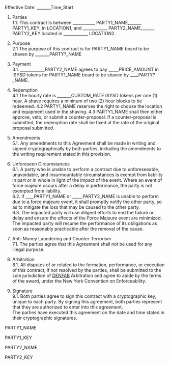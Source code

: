 Effective Date: _______Time_Start  


1. Parties  
1.1. This contract Is between ___________ PARTY1_NAME,______ PARTY1_KEY, in LOCATION1, and ____________ PARTY2_NAME,______ PARTY2_KEY located in ____________ LOCATION2.  

2. Purpose  
2.1 The purpose of this contract is for PARTY1_NAME beard to be shaven by _______PARTY?_NAME   

3. Payment  
3.1. ____________PARTY2_NAME agrees to pay _____PRICE_AMOUNT in ISYSD tokens for PARTY1_NAME beard to be shaven by ____PARTY?_NAME.  

4. Redemption  
4.1 The hourly rate is _______CUSTOM_RATE ISYSD tokens per one (1) hour. A shave requires a mininum of two (2) hour blocks to be redeemed.
4.2 PARTY1_NAME reserves the right to choose the location and equipment used in the shaving.
4.3 PARTY1_NAME shall then either approve, veto, or submit a counter-proposal. If a counter-proposal is submitted, the redemption rate shall be fixed at the rate of the original proposal submitted. 

5. Amendments    
5.1. Any amendments to this Agreement shall be made in writing and signed cryptographically by both parties, including the amendments to the writing requirement stated in this provision.  

6. Unforeseen Circumstances    
6.1. A party who is unable to perform a contract due to unforeseeable, unavoidable, and insurmountable circumstances is exempt from liability in part or in whole in light of the impact of the event. Where an event of force majeure occurs after a delay in performance, the party is not exempted from liability.  
6.2. If ____PARTY1_NAME or _____PARTY2_NAME is unable to perform due to a force majeure event, it shall promptly notify the other party, so as to mitigate the loss that may be caused to the other party.  
6.3. The impacted party will use diligent efforts to end the failure or delay and ensure the effects of the Force Majeure event are minimized. The impacted party will resume the performance of its obligations as soon as reasonably practicable after the removal of the cause.  

7. Anti-Money Laundering and Counter-Terrorism  
7.1. The parties agree that this Agreement shall not be used for any illegal purpose.  

8. Arbitration   
8.1. All disputes of or related to the formation, performance, or execution of this contract, if not resolved by the parties, shall be submitted to the sole jurisdiction of  [DENFAB](https://denfablaw.com)  Arbitration and agree to abide by the terms of the award, under the New York Convention on Enforceability.  

9. Signature    
9.1. Both parties agree to sign this contract with a cryptographic key, unique to each party. By signing this agreement, both parties represent that they are authorized to enter into this agreement.  
The parties have executed this agreement on the date and time stated in their cryptographic signatures.  
 

PARTY1_NAME

PARTY1_KEY

PARTY2_NAME

PARTY2_KEY
 

